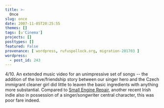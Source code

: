 ```yaml
---
title: >-
  Once
slug: once
date: 2007-11-05T20:25:55
themes: []
tags: [u'Cinema']
projects: []
posttypes: []
featured: False
provenance: [ wordpress, rufuspollock.org, migration-201703 ]
wordpress:
  - post_id: 243
---
```


4/10. An extended music video for an unimpressive set of songs -- the addition of the love/friendship story between our singer hero and the Czech immigrant cleaner girl did little to leaven the basic ingredients with anything more substantial. Compared to [Small Engine Repair](/archives/222), another recent Irish indie also in possession of a singer/songwriter central character, this was poor fare indeed.


